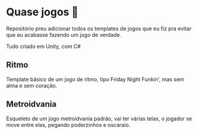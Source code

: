 # Quase jogos 🍅

Repositório preu adicionar todos os templates de jogos que eu fiz pra evitar que eu acabasse fazendo um jogo de verdade.

Tudo criado em Unity, com C#

## Ritmo

Template básico de um jogo de ritmo, tipo Friday Night Funkin', mas sem alma e sem coração.

## Metroidvania

Esqueleto de um jogo metroidvania padrão, vai ter várias telas, o jogador se move entre elas, pegando poderzinhos e oscaraio.
